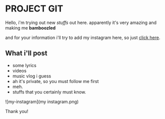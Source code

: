 # PROJECT GIT

Hello, i'm trying out new _stuffs_ out here. apparently it's very amazing and making me **bamboozled** 

and for your information i'll try to add my instagram here, so just [click here](https://instagram.com/sumapraja).

## What i'll post

- some lyrics
- videos
- music vlog i guess
- ah it's private, so you must follow me first
- meh.
- stuffs that you certainly must know.

![my-instagram](my instagram.png)

Thank you!
